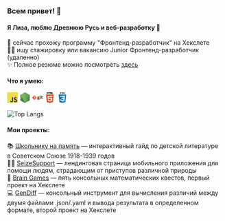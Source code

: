 ### Всем привет! 👋
#### Я Лиза, люблю Древнюю Русь и веб-разработку 🐾 
🌱 сейчас прохожу программу "Фронтенд-разработчик" на Хекслете <br>
👩‍💻 ищу стажировку или вакансию Junior Фронтенд-разработчик (удаленно) <br>
✨ Полное резюме можно посмотреть <a href="https://cv.hexlet.io/resumes/969" target="_blank">здесь</a>

#### Что я умею:
<code><img height="25" src="https://raw.githubusercontent.com/github/explore/80688e429a7d4ef2fca1e82350fe8e3517d3494d/topics/javascript/javascript.png"></code>
<code><img height="25" src="https://raw.githubusercontent.com/github/explore/80688e429a7d4ef2fca1e82350fe8e3517d3494d/topics/nodejs/nodejs.png"></code>
<code><img height="25" src="https://raw.githubusercontent.com/github/explore/80688e429a7d4ef2fca1e82350fe8e3517d3494d/topics/git/git.png"></code>
<code><img height="25" src="https://raw.githubusercontent.com/github/explore/80688e429a7d4ef2fca1e82350fe8e3517d3494d/topics/html/html.png"></code>
<code><img height="25" src="https://raw.githubusercontent.com/github/explore/80688e429a7d4ef2fca1e82350fe8e3517d3494d/topics/css/css.png"></code>

![Top Langs](https://github-readme-stats.vercel.app/api/top-langs/?username=lizasolomyannik&layout=compact)


#### Мои проекты:
📚 <a href='https://github.com/lizasolomyannik/childlit-website'>Школьнику на память</a> — интерактивный гайд по детской литературе в Советском Союзе 1918-1939 годов <br>
🐕‍🦺 <a href ='https://github.com/lizasolomyannik/SeizeSupport2'>SeizeSupport</a> — лендинговая страница мобильного приложения для помощи людям, страдающим от приступов различной природы <br>
🧐 <a href ='https://github.com/lizasolomyannik/frontend-project-lvl1'>Brain Games</a> — пять консольных математических квестов, первый проект на Хекслете <br>
💻 <a href ='https://github.com/lizasolomyannik/frontend-project-lvl2'>GenDiff</a> — консольный инструмент для вычисления различий между двумя файлами .json/.yaml и вывода результата в определенном формате, второй проект на Хекслете
